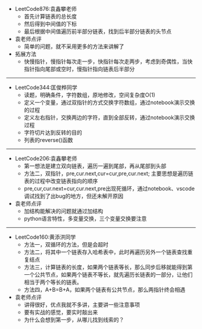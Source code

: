 - LeetCode876:袁鑫攀老师
	- 首先计算链表的总长度
	- 然后得到中间值的下标
	- 最后根据中间值遍历前半部分链表，找到后半部分链表的头节点
- 袁老师点评
	- 简单的问题，就不采用更多的方法来讲解了
- 拓展方法
	- 快慢指针，慢指针每次走一步，快指针每次走两步，考虑到奇偶性，当快指针指向尾部或空时，慢指针指向链表后半部分

---



- LeetCode344:匡俊桦同学
	- 读题，明确条件，字符数组，原地修改，空间复杂度O(1)
	- 定义一个变量，通过双指针的方式交换字符数组，通过notebook演示交换的过程
	- 定义左右指针，交换两边的字符，直到全部反转，通过notebook演示交换过程
	- 字符切片达到反转的目的
	- 列表的reverse()函数

---



- LeetCode206:袁鑫攀老师 
  - 第一想法是建立双向链表，遍历一遍到尾部，再从尾部到头部
  - 方法二，双指针，pre,cur.next,cur=cur,pre,cur.next; 主要思想是遍历链表的过程中改变链表指向的顺序
  - pre,cur,cur.next=cur,cur.next,pre出现死循环，通过notebook、vscode调试找到了出bug的地方，但还未解开原因
- 袁老师点评
	- 加结构能解决的问题就通过加结构
	- python语言特性，多变量交换，三个变量交换要注意

---



- LeetCode160:黄添洪同学
	- 方法一，双循环的方法，但是会超时
	- 方法二，将其中一个链表存入哈希表中，此时再遍历另外一个链表查找重复结点
	- 方法三，计算链表的长度，如果两个链表等长，那么同步后移就能得到第一个公共节点，如果两个链表不等长，就先遍历长链表的一部分，让他们相当于两个等长的链表。
	- 方法四，A+B=B+A，如果两个链表有公共节点，那么两指针终会相遇
- 袁老师点评
	- 讲得很好，优点我就不多讲，主要讲一些注意事项
	- 要有实战的感觉，要实时敲出来
	- 为什么会想到第一步，从哪儿找到线索的？